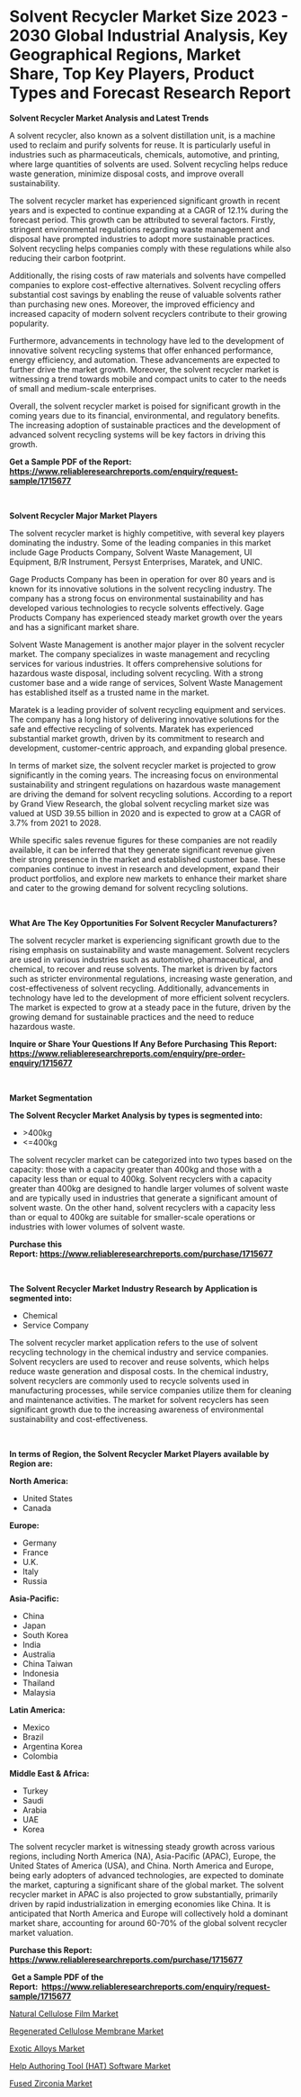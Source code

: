 <p><h1>Solvent Recycler Market Size 2023 - 2030 Global Industrial Analysis, Key Geographical Regions, Market Share, Top Key Players, Product Types and Forecast Research Report</h1></p><p><strong>Solvent Recycler Market Analysis and Latest Trends</strong></p>
<p><p>A solvent recycler, also known as a solvent distillation unit, is a machine used to reclaim and purify solvents for reuse. It is particularly useful in industries such as pharmaceuticals, chemicals, automotive, and printing, where large quantities of solvents are used. Solvent recycling helps reduce waste generation, minimize disposal costs, and improve overall sustainability.</p><p>The solvent recycler market has experienced significant growth in recent years and is expected to continue expanding at a CAGR of 12.1% during the forecast period. This growth can be attributed to several factors. Firstly, stringent environmental regulations regarding waste management and disposal have prompted industries to adopt more sustainable practices. Solvent recycling helps companies comply with these regulations while also reducing their carbon footprint.</p><p>Additionally, the rising costs of raw materials and solvents have compelled companies to explore cost-effective alternatives. Solvent recycling offers substantial cost savings by enabling the reuse of valuable solvents rather than purchasing new ones. Moreover, the improved efficiency and increased capacity of modern solvent recyclers contribute to their growing popularity.</p><p>Furthermore, advancements in technology have led to the development of innovative solvent recycling systems that offer enhanced performance, energy efficiency, and automation. These advancements are expected to further drive the market growth. Moreover, the solvent recycler market is witnessing a trend towards mobile and compact units to cater to the needs of small and medium-scale enterprises.</p><p>Overall, the solvent recycler market is poised for significant growth in the coming years due to its financial, environmental, and regulatory benefits. The increasing adoption of sustainable practices and the development of advanced solvent recycling systems will be key factors in driving this growth.</p></p>
<p><strong>Get a Sample PDF of the Report:&nbsp; <a href="https://www.reliableresearchreports.com/enquiry/request-sample/1715677">https://www.reliableresearchreports.com/enquiry/request-sample/1715677</a></strong></p>
<p>&nbsp;</p>
<p><strong>Solvent Recycler Major Market Players</strong></p>
<p><p>The solvent recycler market is highly competitive, with several key players dominating the industry. Some of the leading companies in this market include Gage Products Company, Solvent Waste Management, UI Equipment, B/R Instrument, Persyst Enterprises, Maratek, and UNIC.</p><p>Gage Products Company has been in operation for over 80 years and is known for its innovative solutions in the solvent recycling industry. The company has a strong focus on environmental sustainability and has developed various technologies to recycle solvents effectively. Gage Products Company has experienced steady market growth over the years and has a significant market share.</p><p>Solvent Waste Management is another major player in the solvent recycler market. The company specializes in waste management and recycling services for various industries. It offers comprehensive solutions for hazardous waste disposal, including solvent recycling. With a strong customer base and a wide range of services, Solvent Waste Management has established itself as a trusted name in the market.</p><p>Maratek is a leading provider of solvent recycling equipment and services. The company has a long history of delivering innovative solutions for the safe and effective recycling of solvents. Maratek has experienced substantial market growth, driven by its commitment to research and development, customer-centric approach, and expanding global presence.</p><p>In terms of market size, the solvent recycler market is projected to grow significantly in the coming years. The increasing focus on environmental sustainability and stringent regulations on hazardous waste management are driving the demand for solvent recycling solutions. According to a report by Grand View Research, the global solvent recycling market size was valued at USD 39.55 billion in 2020 and is expected to grow at a CAGR of 3.7% from 2021 to 2028.</p><p>While specific sales revenue figures for these companies are not readily available, it can be inferred that they generate significant revenue given their strong presence in the market and established customer base. These companies continue to invest in research and development, expand their product portfolios, and explore new markets to enhance their market share and cater to the growing demand for solvent recycling solutions.</p></p>
<p>&nbsp;</p>
<p><strong>What Are The Key Opportunities For Solvent Recycler Manufacturers?</strong></p>
<p><p>The solvent recycler market is experiencing significant growth due to the rising emphasis on sustainability and waste management. Solvent recyclers are used in various industries such as automotive, pharmaceutical, and chemical, to recover and reuse solvents. The market is driven by factors such as stricter environmental regulations, increasing waste generation, and cost-effectiveness of solvent recycling. Additionally, advancements in technology have led to the development of more efficient solvent recyclers. The market is expected to grow at a steady pace in the future, driven by the growing demand for sustainable practices and the need to reduce hazardous waste.</p></p>
<p><strong>Inquire or Share Your Questions If Any Before Purchasing This Report: <a href="https://www.reliableresearchreports.com/enquiry/pre-order-enquiry/1715677">https://www.reliableresearchreports.com/enquiry/pre-order-enquiry/1715677</a></strong></p>
<p>&nbsp;</p>
<p><strong>Market Segmentation</strong></p>
<p><strong>The Solvent Recycler Market Analysis by types is segmented into:</strong></p>
<p><ul><li>>400kg</li><li><=400kg</li></ul></p>
<p><p>The solvent recycler market can be categorized into two types based on the capacity: those with a capacity greater than 400kg and those with a capacity less than or equal to 400kg. Solvent recyclers with a capacity greater than 400kg are designed to handle larger volumes of solvent waste and are typically used in industries that generate a significant amount of solvent waste. On the other hand, solvent recyclers with a capacity less than or equal to 400kg are suitable for smaller-scale operations or industries with lower volumes of solvent waste.</p></p>
<p><strong>Purchase this Report:&nbsp;<a href="https://www.reliableresearchreports.com/purchase/1715677">https://www.reliableresearchreports.com/purchase/1715677</a></strong></p>
<p>&nbsp;</p>
<p><strong>The Solvent Recycler Market Industry Research by Application is segmented into:</strong></p>
<p><ul><li>Chemical</li><li>Service Company</li></ul></p>
<p><p>The solvent recycler market application refers to the use of solvent recycling technology in the chemical industry and service companies. Solvent recyclers are used to recover and reuse solvents, which helps reduce waste generation and disposal costs. In the chemical industry, solvent recyclers are commonly used to recycle solvents used in manufacturing processes, while service companies utilize them for cleaning and maintenance activities. The market for solvent recyclers has seen significant growth due to the increasing awareness of environmental sustainability and cost-effectiveness.</p></p>
<p>&nbsp;</p>
<p><strong>In terms of Region, the Solvent Recycler Market Players available by Region are:</strong></p>
<p>
    <p> <strong> North America: </strong>
        <ul>
            <li>United States</li>
            <li>Canada</li>
        </ul>
        </p> 
    <p> <strong> Europe: </strong>
        <ul>
            <li>Germany</li>
            <li>France</li>
            <li>U.K.</li>
            <li>Italy</li>
            <li>Russia</li>
        </ul>
        </p> 
    <p> <strong> Asia-Pacific: </strong>
        <ul>
            <li>China</li>
            <li>Japan</li>
            <li>South Korea</li>
            <li>India</li>
            <li>Australia</li>
            <li>China Taiwan</li>
            <li>Indonesia</li>
            <li>Thailand</li>
            <li>Malaysia</li>
        </ul>
        </p> 
    <p> <strong> Latin America: </strong>
        <ul>
            <li>Mexico</li>
            <li>Brazil</li>
            <li>Argentina Korea</li>
            <li>Colombia</li>
        </ul>
        </p> 
    <p> <strong> Middle East & Africa: </strong>
        <ul>
            <li>Turkey</li>
            <li>Saudi</li>
            <li>Arabia</li>
            <li>UAE</li>
            <li>Korea</li>
        </ul>
    </p>
    </p>
<p><p>The solvent recycler market is witnessing steady growth across various regions, including North America (NA), Asia-Pacific (APAC), Europe, the United States of America (USA), and China. North America and Europe, being early adopters of advanced technologies, are expected to dominate the market, capturing a significant share of the global market. The solvent recycler market in APAC is also projected to grow substantially, primarily driven by rapid industrialization in emerging economies like China. It is anticipated that North America and Europe will collectively hold a dominant market share, accounting for around 60-70% of the global solvent recycler market valuation.</p></p>
<p><strong>Purchase this Report: <a href="https://www.reliableresearchreports.com/purchase/1715677">https://www.reliableresearchreports.com/purchase/1715677</a></strong></p>
<p>&nbsp;<strong>Get a Sample PDF of the Report:&nbsp;&nbsp;<a href="https://www.reliableresearchreports.com/enquiry/request-sample/1715677">https://www.reliableresearchreports.com/enquiry/request-sample/1715677</a></strong></p>
<p><strong></strong></p>
<p><p><a href="https://github.com/shivangireportprime/Market-Research-Report-List-1/blob/main/natural-cellulose-film-market.md">Natural Cellulose Film Market</a></p><p><a href="https://github.com/krithireportprime/Market-Research-Report-List-1/blob/main/regenerated-cellulose-membrane-market.md">Regenerated Cellulose Membrane Market</a></p><p><a href="https://www.linkedin.com/pulse/exotic-alloys-market-research-report-unlocks-analysis-swcjc/">Exotic Alloys Market</a></p><p><a href="https://medium.com/@walterstanley64/help-authoring-tool-hat-software-market-competitive-analysis-market-trends-and-forecast-to-2030-441ef646e626">Help Authoring Tool (HAT) Software Market</a></p><p><a href="https://www.linkedin.com/pulse/fused-zirconia-market-share-amp-new-trends-analysis-report-ksvcc/">Fused Zirconia Market</a></p></p>